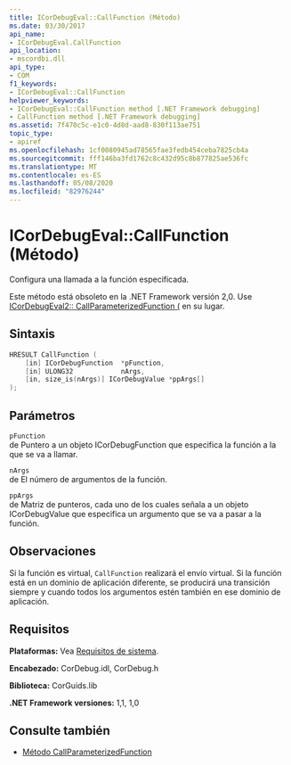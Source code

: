 ```yaml
---
title: ICorDebugEval::CallFunction (Método)
ms.date: 03/30/2017
api_name:
- ICorDebugEval.CallFunction
api_location:
- mscordbi.dll
api_type:
- COM
f1_keywords:
- ICorDebugEval::CallFunction
helpviewer_keywords:
- ICorDebugEval::CallFunction method [.NET Framework debugging]
- CallFunction method [.NET Framework debugging]
ms.assetid: 7f470c5c-e1c0-4d8d-aad8-830f113ae751
topic_type:
- apiref
ms.openlocfilehash: 1cf0080945ad78565fae3fedb454ceba7825cb4a
ms.sourcegitcommit: fff146ba3fd1762c8c432d95c8b877825ae536fc
ms.translationtype: MT
ms.contentlocale: es-ES
ms.lasthandoff: 05/08/2020
ms.locfileid: "82976244"
---
```

# <a name="icordebugevalcallfunction-method"></a>ICorDebugEval::CallFunction (Método)

Configura una llamada a la función especificada.

Este método está obsoleto en la .NET Framework versión 2,0. Use [ICorDebugEval2:: CallParameterizedFunction (](icordebugeval2-callparameterizedfunction-method.md) en su lugar.

## <a name="syntax"></a>Sintaxis

```cpp
HRESULT CallFunction (
    [in] ICorDebugFunction  *pFunction,
    [in] ULONG32            nArgs,
    [in, size_is(nArgs)] ICorDebugValue *ppArgs[]
);
```

## <a name="parameters"></a>Parámetros

`pFunction`\
de Puntero a un objeto ICorDebugFunction que especifica la función a la que se va a llamar.

`nArgs`\
de El número de argumentos de la función.

`ppArgs`\
de Matriz de punteros, cada uno de los cuales señala a un objeto ICorDebugValue que especifica un argumento que se va a pasar a la función.

## <a name="remarks"></a>Observaciones

Si la función es virtual, `CallFunction` realizará el envío virtual. Si la función está en un dominio de aplicación diferente, se producirá una transición siempre y cuando todos los argumentos estén también en ese dominio de aplicación.

## <a name="requirements"></a>Requisitos

**Plataformas:** Vea [Requisitos de sistema](../../get-started/system-requirements.md).

**Encabezado:** CorDebug.idl, CorDebug.h

**Biblioteca:** CorGuids.lib

**.NET Framework versiones:** 1,1, 1,0

## <a name="see-also"></a>Consulte también

- [Método CallParameterizedFunction](icordebugeval2-callparameterizedfunction-method.md)
